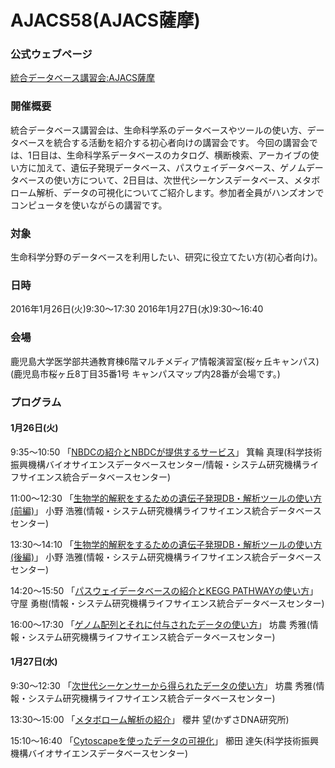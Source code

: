 # AJACS58(AJACS薩摩)

### 公式ウェブページ
[統合データベース講習会:AJACS薩摩](http://events.biosciencedbc.jp/training/ajacs58)

### 開催概要
統合データベース講習会は、生命科学系のデータベースやツールの使い方、データベースを統合する活動を紹介する初心者向けの講習会です。
今回の講習会では、1日目は、生命科学系データベースのカタログ、横断検索、アーカイブの使い方に加えて、遺伝子発現データベース、パスウェイデータベース、ゲノムデータベースの使い方について、2日目は、次世代シーケンスデータベース、メタボローム解析、データの可視化についてご紹介します。参加者全員がハンズオンでコンピュータを使いながらの講習です。

### 対象
生命科学分野のデータベースを利用したい、研究に役立てたい方(初心者向け)。  

### 日時
2016年1月26日(火)9:30～17:30
2016年1月27日(水)9:30～16:40

### 会場
鹿児島大学医学部共通教育棟6階マルチメディア情報演習室(桜ヶ丘キャンパス)
(鹿児島市桜ヶ丘8丁目35番1号 キャンパスマップ内28番が会場です。)

### プログラム
#### 1月26日(火)
9:35～10:50 「[NBDCの紹介とNBDCが提供するサービス](https://github.com/AJACS-training/AJACS58/blob/master/minowa/)」 
箕輪 真理(科学技術振興機構バイオサイエンスデータベースセンター/情報・システム研究機構ライフサイエンス統合データベースセンター)

11:00～12:30 「[生物学的解釈をするための遺伝子発現DB・解析ツールの使い方(前編)](https://github.com/AJACS-training/AJACS58/blob/master/hono/)」
小野 浩雅(情報・システム研究機構ライフサイエンス統合データベースセンター)

13:30～14:10 「[生物学的解釈をするための遺伝子発現DB・解析ツールの使い方(後編)](https://github.com/AJACS-training/AJACS58/blob/master/hono/)」
小野 浩雅(情報・システム研究機構ライフサイエンス統合データベースセンター)

14:20～15:50 「[パスウェイデータベースの紹介とKEGG PATHWAYの使い方](https://github.com/AJACS-training/AJACS58/blob/master/moriya/)」
守屋 勇樹(情報・システム研究機構ライフサイエンス統合データベースセンター)

16:00～17:30 「[ゲノム配列とそれに付与されたデータの使い方](https://github.com/AJACS-training/AJACS58/blob/master/bono1/)」
坊農 秀雅(情報・システム研究機構ライフサイエンス統合データベースセンター)

#### 1月27日(水)
9:30～12:30 「[次世代シーケンサーから得られたデータの使い方](https://github.com/AJACS-training/AJACS58/blob/master/bono2/)」
坊農 秀雅(情報・システム研究機構ライフサイエンス統合データベースセンター)

13:30～15:00 「[メタボローム解析の紹介](https://github.com/AJACS-training/AJACS58/blob/master/sakurai/)」
櫻井 望(かずさDNA研究所)

15:10～16:40 「[Cytoscapeを使ったデータの可視化](https://github.com/AJACS-training/AJACS58/blob/master/kushida/)」
櫛田 達矢(科学技術振興機構バイオサイエンスデータベースセンター)
